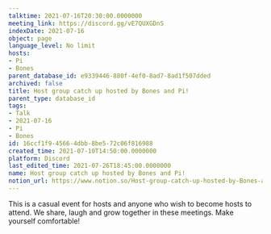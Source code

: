 ```yaml
---
talktime: 2021-07-16T20:30:00.0000000
meeting_link: https://discord.gg/vE7QUXGDnS
indexDate: 2021-07-16
object: page
language_level: No limit
hosts:
- Pi
- Bones
parent_database_id: e9339446-880f-4ef0-8ad7-8ad1f507dded
archived: false
title: Host group catch up hosted by Bones and Pi!
parent_type: database_id
tags:
- Talk
- 2021-07-16
- Pi
- Bones
id: 16ccf1f9-4566-4dbb-8be5-72c06f816988
created_time: 2021-07-10T14:50:00.0000000
platform: Discord
last_edited_time: 2021-07-26T18:45:00.0000000
name: Host group catch up hosted by Bones and Pi!
notion_url: https://www.notion.so/Host-group-catch-up-hosted-by-Bones-and-Pi-16ccf1f945664dbb8be572c06f816988
---
```


This is a casual event for hosts and anyone who wish to become hosts to attend.  We share, laugh and grow together in these meetings.  Make yourself comfortable!






